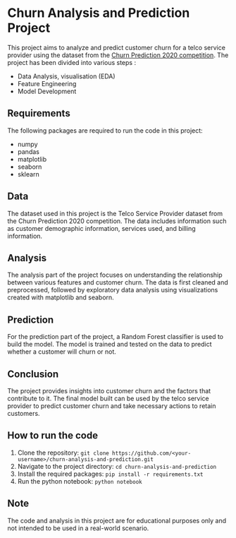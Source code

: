 # Churn Analysis and Prediction Project

This project aims to analyze and predict customer churn for a telco service provider using the dataset from the [Churn Prediction 2020 competition](https://www.kaggle.com/c/churn-prediction-practice-problem). The project has been divided into various steps :
- Data Analysis, visualisation (EDA)
- Feature Engineering
- Model Development 

## Requirements

The following packages are required to run the code in this project:
- numpy
- pandas
- matplotlib
- seaborn
- sklearn

## Data

The dataset used in this project is the Telco Service Provider dataset from the Churn Prediction 2020 competition. The data includes information such as customer demographic information, services used, and billing information.

## Analysis

The analysis part of the project focuses on understanding the relationship between various features and customer churn. The data is first cleaned and preprocessed, followed by exploratory data analysis using visualizations created with matplotlib and seaborn.

## Prediction

For the prediction part of the project, a Random Forest classifier is used to build the model. The model is trained and tested on the data to predict whether a customer will churn or not.

## Conclusion

The project provides insights into customer churn and the factors that contribute to it. The final model built can be used by the telco service provider to predict customer churn and take necessary actions to retain customers.

## How to run the code

1. Clone the repository: `git clone https://github.com/<your-username>/churn-analysis-and-prediction.git`
2. Navigate to the project directory: `cd churn-analysis-and-prediction`
3. Install the required packages: `pip install -r requirements.txt`
4. Run the python notebook: `python notebook`

## Note

The code and analysis in this project are for educational purposes only and not intended to be used in a real-world scenario.
